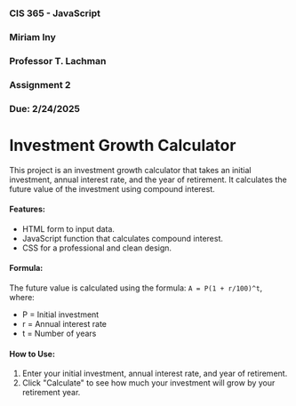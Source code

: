### CIS 365 - JavaScript
### Miriam Iny
### Professor T. Lachman
### Assignment 2
### Due: 2/24/2025

# Investment Growth Calculator

This project is an investment growth calculator that takes an initial investment, annual interest rate, and the year of retirement. It calculates the future value of the investment using compound interest.

#### Features:
- HTML form to input data.
- JavaScript function that calculates compound interest.
- CSS for a professional and clean design.

#### Formula:
The future value is calculated using the formula: `A = P(1 + r/100)^t`, where:
- P = Initial investment
- r = Annual interest rate
- t = Number of years

#### How to Use:
1. Enter your initial investment, annual interest rate, and year of retirement.
2. Click "Calculate" to see how much your investment will grow by your retirement year.